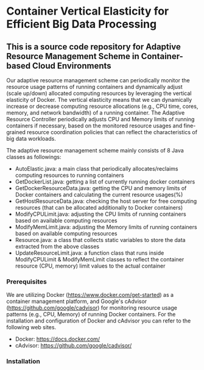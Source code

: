 # Container Vertical Elasticity for Efficient Big Data Processing

## This is a source code repository for Adaptive Resource Management Scheme in Container-based Cloud Environments
Our adaptive resource management scheme can periodically monitor the resource usage patterns of running containers and dynamically adjust (scale up/down) allocated computing resources by leveraging the vertical elasticity of Docker. The vertical elasticity means that we can dynamically increase or decrease computing resource allocations (e.g., CPU time, cores, memory, and network bandwidth) of a running container. The Adaptive Resource Controller periodically adjusts CPU and Memory limits of running containers if necessary, based on the monitored resource usages and fine-grained resource coordination policies that can reflect the characteristics of big data workloads. 

The adaptive resource management scheme mainly consists of 8 Java classes as followings:
* AutoElastic.java: a main class that periodically allocates/reclaims computing resources to running containers
* GetDockerList.java: getting a list of currently running docker containers
* GetDockerResourceData.java: getting the CPU and memory limits of Docker containers and calculating the current resource usages(%)
* GetHostResourceData.java: checking the host server for free computing resources (that can be allocated additionally to Docker containers)
* ModifyCPULimit.java: adjusting the CPU limits of running containers based on available computing resources
* ModifyMemLimit.java: adjusting the Memory limits of running containers based on available computing resources
* Resource.java: a class that collects static variables to store the data extracted from the above classes
* UpdateResourceLimit.java: a function class that runs inside ModifyCPULimit & ModifyMemLimit classes to reflect the container resource (CPU, memory) limit values to the actual container

### Prerequisites
We are utilizing Docker (https://www.docker.com/get-started) as a container management platform, and Google's cAdvisor (https://github.com/google/cadvisor) for monitoring resource usage patterns (e.g., CPU, Memory) of running Docker containers. For the installation and configuration of Docker and cAdvisor you can refer to the following web sites.

* Docker: https://docs.docker.com/
* cAdvisor: https://github.com/google/cadvisor/

### Installation

